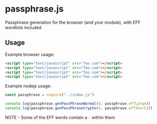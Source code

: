# passphrase.js

Passphrase generation for the browser (and your module), with EFF wordlists included

## Usage

Example browser usage:

```html
<script type="text/javascript" src="foo.com"></script>
<script type="text/javascript" src="foo.com"></script>
<script type="text/javascript" src="foo.com"></script>
<script type="text/javascript" src="foo.com"></script>
```

Example nodejs usage:

```js
const passphrase = require("../index.js")

console.log(passphrase.genPassPhraseNormal(4, passphrase.effLarge))
console.log(passphrase.genPassPhraseCrypto(4, passphrase.effShort1))
```

NOTE - Some of the EFF words contain a `-` within them
